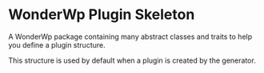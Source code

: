 # WonderWp Plugin Skeleton

A WonderWp package containing many abstract classes and traits to help you define a plugin structure.

This structure is used by default when a plugin is created by the generator.
